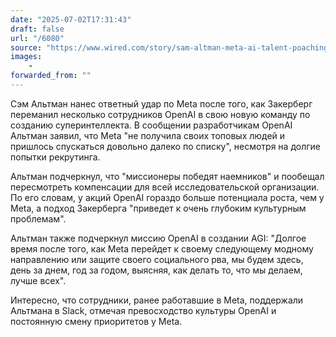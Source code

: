 ```yaml
---
date: "2025-07-02T17:31:43"
draft: false
url: "/6080"
source: "https://www.wired.com/story/sam-altman-meta-ai-talent-poaching-spree-leaked-messages/"
images:
    -
forwarded_from: ""
---
```


Сэм Альтман нанес ответный удар по Meta после того, как Закерберг переманил несколько сотрудников OpenAI в свою новую команду по созданию суперинтеллекта. В сообщении разработчикам OpenAI Альтман заявил, что Meta "не получила своих топовых людей и пришлось спускаться довольно далеко по списку", несмотря на долгие попытки рекрутинга.

Альтман подчеркнул, что "миссионеры победят наемников" и пообещал пересмотреть компенсации для всей исследовательской организации. По его словам, у акций OpenAI гораздо больше потенциала роста, чем у Meta, а подход Закерберга "приведет к очень глубоким культурным проблемам".

Альтман также подчеркнул миссию OpenAI в создании AGI: "Долгое время после того, как Meta перейдет к своему следующему модному направлению или защите своего социального рва, мы будем здесь, день за днем, год за годом, выясняя, как делать то, что мы делаем, лучше всех".

Интересно, что сотрудники, ранее работавшие в Meta, поддержали Альтмана в Slack, отмечая превосходство культуры OpenAI и постоянную смену приоритетов у Meta.
